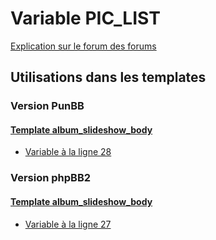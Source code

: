 # Variable PIC_LIST
[Explication sur le forum des forums](http://forum.forumactif.com/t294113-listing-des-variables#PIC_LIST)
## Utilisations dans les templates
### Version PunBB
#### [Template album_slideshow_body](punbb/album_slideshow_body.md)
* [Variable à la ligne 28](../punbb/album_slideshow_body.tpl#L28)
### Version phpBB2
#### [Template album_slideshow_body](subsilver/album_slideshow_body.md)
* [Variable à la ligne 27](../subsilver/album_slideshow_body.tpl#L27)